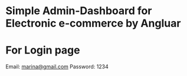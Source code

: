 # Simple Admin-Dashboard for Electronic e-commerce by Angluar

# For Login page
Email: marina@gmail.com
Password: 1234
